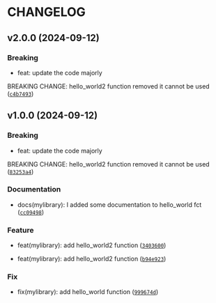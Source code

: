 # CHANGELOG

## v2.0.0 (2024-09-12)

### Breaking

* feat: update the code majorly

BREAKING CHANGE: hello_world2 function removed it cannot be used ([`c4b7493`](https://github.com/marcdeslis/mylibrary/commit/c4b7493c4ae2416524d789a44baad5f518d93054))

## v1.0.0 (2024-09-12)

### Breaking

* feat: update the code majorly

BREAKING CHANGE: hello_world2 function removed it cannot be used ([`83253a4`](https://github.com/marcdeslis/mylibrary/commit/83253a4dcba00b89252444436a11ebd354d31448))

### Documentation

* docs(mylibrary): I added some documentation to hello_world fct ([`cc09498`](https://github.com/marcdeslis/mylibrary/commit/cc094989d878794a1e86a140462f39a49fc84473))

### Feature

* feat(mylibrary): add hello_world2 function ([`3403600`](https://github.com/marcdeslis/mylibrary/commit/340360022ccc431a0f8d5dab12f768a72a3412c4))

* feat(mylibrary): add hello_world2 function ([`b94e923`](https://github.com/marcdeslis/mylibrary/commit/b94e923f7f917548a47664b256a73d38f7707620))

### Fix

* fix(mylibrary): add hello_world function ([`999674d`](https://github.com/marcdeslis/mylibrary/commit/999674d9a0632c8cbe692cfdbed06bb0fc0b4ec6))
